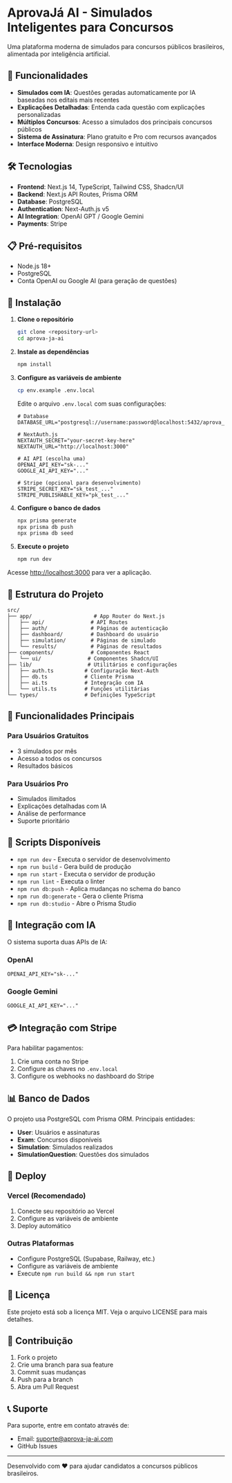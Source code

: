 # AprovaJá AI - Simulados Inteligentes para Concursos

Uma plataforma moderna de simulados para concursos públicos brasileiros, alimentada por inteligência artificial.

## 🚀 Funcionalidades

- **Simulados com IA**: Questões geradas automaticamente por IA baseadas nos editais mais recentes
- **Explicações Detalhadas**: Entenda cada questão com explicações personalizadas
- **Múltiplos Concursos**: Acesso a simulados dos principais concursos públicos
- **Sistema de Assinatura**: Plano gratuito e Pro com recursos avançados
- **Interface Moderna**: Design responsivo e intuitivo

## 🛠️ Tecnologias

- **Frontend**: Next.js 14, TypeScript, Tailwind CSS, Shadcn/UI
- **Backend**: Next.js API Routes, Prisma ORM
- **Database**: PostgreSQL
- **Authentication**: Next-Auth.js v5
- **AI Integration**: OpenAI GPT / Google Gemini
- **Payments**: Stripe

## 📋 Pré-requisitos

- Node.js 18+ 
- PostgreSQL
- Conta OpenAI ou Google AI (para geração de questões)

## 🚀 Instalação

1. **Clone o repositório**
   ```bash
   git clone <repository-url>
   cd aprova-ja-ai
   ```

2. **Instale as dependências**
   ```bash
   npm install
   ```

3. **Configure as variáveis de ambiente**
   ```bash
   cp env.example .env.local
   ```
   
   Edite o arquivo `.env.local` com suas configurações:
   ```env
   # Database
   DATABASE_URL="postgresql://username:password@localhost:5432/aprova_ja_ai"
   
   # NextAuth.js
   NEXTAUTH_SECRET="your-secret-key-here"
   NEXTAUTH_URL="http://localhost:3000"
   
   # AI API (escolha uma)
   OPENAI_API_KEY="sk-..."
   GOOGLE_AI_API_KEY="..."
   
   # Stripe (opcional para desenvolvimento)
   STRIPE_SECRET_KEY="sk_test_..."
   STRIPE_PUBLISHABLE_KEY="pk_test_..."
   ```

4. **Configure o banco de dados**
   ```bash
   npx prisma generate
   npx prisma db push
   npx prisma db seed
   ```

5. **Execute o projeto**
   ```bash
   npm run dev
   ```

Acesse [http://localhost:3000](http://localhost:3000) para ver a aplicação.

## 📁 Estrutura do Projeto

```
src/
├── app/                    # App Router do Next.js
│   ├── api/               # API Routes
│   ├── auth/              # Páginas de autenticação
│   ├── dashboard/         # Dashboard do usuário
│   ├── simulation/        # Páginas de simulado
│   └── results/           # Páginas de resultados
├── components/            # Componentes React
│   └── ui/               # Componentes Shadcn/UI
├── lib/                  # Utilitários e configurações
│   ├── auth.ts          # Configuração Next-Auth
│   ├── db.ts            # Cliente Prisma
│   ├── ai.ts            # Integração com IA
│   └── utils.ts         # Funções utilitárias
└── types/               # Definições TypeScript
```

## 🎯 Funcionalidades Principais

### Para Usuários Gratuitos
- 3 simulados por mês
- Acesso a todos os concursos
- Resultados básicos

### Para Usuários Pro
- Simulados ilimitados
- Explicações detalhadas com IA
- Análise de performance
- Suporte prioritário

## 🔧 Scripts Disponíveis

- `npm run dev` - Executa o servidor de desenvolvimento
- `npm run build` - Gera build de produção
- `npm run start` - Executa o servidor de produção
- `npm run lint` - Executa o linter
- `npm run db:push` - Aplica mudanças no schema do banco
- `npm run db:generate` - Gera o cliente Prisma
- `npm run db:studio` - Abre o Prisma Studio

## 🤖 Integração com IA

O sistema suporta duas APIs de IA:

### OpenAI
```env
OPENAI_API_KEY="sk-..."
```

### Google Gemini
```env
GOOGLE_AI_API_KEY="..."
```

## 💳 Integração com Stripe

Para habilitar pagamentos:

1. Crie uma conta no Stripe
2. Configure as chaves no `.env.local`
3. Configure os webhooks no dashboard do Stripe

## 📊 Banco de Dados

O projeto usa PostgreSQL com Prisma ORM. Principais entidades:

- **User**: Usuários e assinaturas
- **Exam**: Concursos disponíveis
- **Simulation**: Simulados realizados
- **SimulationQuestion**: Questões dos simulados

## 🚀 Deploy

### Vercel (Recomendado)
1. Conecte seu repositório ao Vercel
2. Configure as variáveis de ambiente
3. Deploy automático

### Outras Plataformas
- Configure PostgreSQL (Supabase, Railway, etc.)
- Configure as variáveis de ambiente
- Execute `npm run build && npm run start`

## 📝 Licença

Este projeto está sob a licença MIT. Veja o arquivo LICENSE para mais detalhes.

## 🤝 Contribuição

1. Fork o projeto
2. Crie uma branch para sua feature
3. Commit suas mudanças
4. Push para a branch
5. Abra um Pull Request

## 📞 Suporte

Para suporte, entre em contato através de:
- Email: suporte@aprova-ja-ai.com
- GitHub Issues

---

Desenvolvido com ❤️ para ajudar candidatos a concursos públicos brasileiros.
